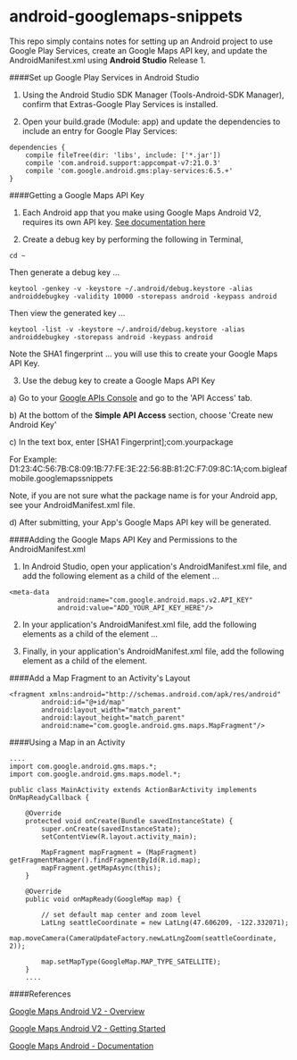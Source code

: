 android-googlemaps-snippets
===========================

This repo simply contains notes for setting up an Android project to use Google Play Services, create an Google Maps API key, and update the AndroidManifest.xml using __Android Studio__ Release 1.

####Set up Google Play Services in Android Studio

1) Using the Android Studio SDK Manager (Tools-Android-SDK Manager), confirm that Extras-Google Play Services is installed.

2) Open your build.grade (Module: app) and update the dependencies to include an entry for Google Play Services:

````
dependencies {
    compile fileTree(dir: 'libs', include: ['*.jar'])
    compile 'com.android.support:appcompat-v7:21.0.3'
    compile 'com.google.android.gms:play-services:6.5.+'
}
````

####Getting a Google Maps API Key
1) Each Android app that you make using Google Maps Android V2, requires its own API key. [See documentation here](https://developers.google.com/maps/documentation/android/start#obtain_a_google_maps_api_key)

2) Create a debug key by performing the following in Terminal,

````
cd ~
````

Then generate a debug key ...

````
keytool -genkey -v -keystore ~/.android/debug.keystore -alias androiddebugkey -validity 10000 -storepass android -keypass android
````

Then view the generated key ...

````
keytool -list -v -keystore ~/.android/debug.keystore -alias androiddebugkey -storepass android -keypass android
````

Note the SHA1 fingerprint ... you will use this to create your Google Maps API Key.

3) Use the debug key to create a Google Maps API Key

a) Go to your [Google APIs Console](https://code.google.com/apis/console) and go to the 'API Access' tab.

b) At the bottom of the __Simple API Access__ section, choose 'Create new Android Key'

c) In the text box, enter [SHA1 Fingerprint];com.yourpackage

For Example:
D1:23:4C:56:7B:C8:09:1B:77:FE:3E:22:56:8B:81:2C:F7:09:8C:1A;com.bigleafmobile.googlemapssnippets

Note, if you are not sure what the package name is for your Android app, see your AndroidManifest.xml file.

d) After submitting, your App's Google Maps API key will be generated.

####Adding the Google Maps API Key and Permissions to the AndroidManifest.xml

1) In Android Studio, open your application's AndroidManifest.xml file, and add the following <meta-data> element as a child of the <application> element ...

````
<meta-data
            android:name="com.google.android.maps.v2.API_KEY"
            android:value="ADD_YOUR_API_KEY_HERE"/>
````

2) In your application's AndroidManifest.xml file, add the following <users-permission> elements as a child of the <manifest> element ...

	<uses-permission android:name="android.permission.INTERNET"/>
	<uses-permission android:name="android.permission.ACCESS_NETWORK_STATE"/>
	<uses-permission android:name="android.permission.WRITE_EXTERNAL_STORAGE"/>
	<!-- The following two permissions are not required to use
     Google Maps Android API v2, but are recommended. -->
	<uses-permission android:name="android.permission.ACCESS_COARSE_LOCATION"/>
	<uses-permission android:name="android.permission.ACCESS_FINE_LOCATION"/>

3) Finally, in your application's AndroidManifest.xml file, add the following <uses-feature> element as a child of the <manifest> element.

	<!--Open GL ES version 2-->
    <uses-feature
        android:glEsVersion="0x00020000"
        android:required="true"/>

####Add a Map Fragment to an Activity's Layout       
````
<fragment xmlns:android="http://schemas.android.com/apk/res/android"
        android:id="@+id/map"
        android:layout_width="match_parent"
        android:layout_height="match_parent"
        android:name="com.google.android.gms.maps.MapFragment"/>
````

####Using a Map in an Activity

````
....
import com.google.android.gms.maps.*;
import com.google.android.gms.maps.model.*;

public class MainActivity extends ActionBarActivity implements OnMapReadyCallback {

    @Override
    protected void onCreate(Bundle savedInstanceState) {
        super.onCreate(savedInstanceState);
        setContentView(R.layout.activity_main);

        MapFragment mapFragment = (MapFragment) getFragmentManager().findFragmentById(R.id.map);
        mapFragment.getMapAsync(this);
    }

    @Override
    public void onMapReady(GoogleMap map) {

        // set default map center and zoom level
        LatLng seattleCoordinate = new LatLng(47.606209, -122.332071);
        map.moveCamera(CameraUpdateFactory.newLatLngZoom(seattleCoordinate, 2));

        map.setMapType(GoogleMap.MAP_TYPE_SATELLITE);
    }
    ....
````

####References

[Google Maps Android V2 - Overview](https://developer.android.com/google/play-services/maps.html)

[Google Maps Android V2 - Getting Started](https://developers.google.com/maps/documentation/android/start#installing_the_google_maps_android_v2_api)

[Google Maps Android - Documentation](https://developers.google.com/maps/documentation/android/)